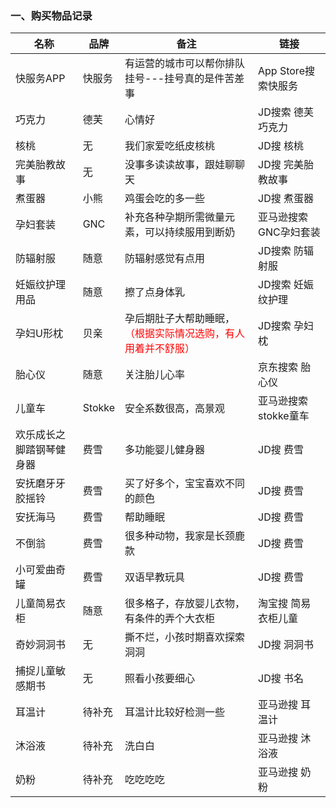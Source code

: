 ### 一、购买物品记录
|名称|品牌|备注|链接|
|----|----|----|------|
|快服务APP|快服务|有运营的城市可以帮你排队挂号---挂号真的是件苦差事|App Store搜索快服务|
|巧克力|德芙|心情好|JD搜索 德芙巧克力|
|核桃|无|我们家爱吃纸皮核桃|JD搜 核桃|
|完美胎教故事|无|没事多读读故事，跟娃聊聊天|JD搜 完美胎教故事|
|煮蛋器|小熊|鸡蛋会吃的多一些|JD搜 煮蛋器|
|孕妇套装|GNC|补充各种孕期所需微量元素，可以持续服用到断奶|亚马逊搜索 GNC孕妇套装|
|防辐射服|随意|防辐射感觉有点用|JD搜索 防辐射服|
|妊娠纹护理用品|随意|擦了点身体乳|JD搜索 妊娠纹护理|
|孕妇U形枕|贝亲|孕后期肚子大帮助睡眠，<font color="red">（根据实际情况选购，有人用着并不舒服）</font>|JD搜索 孕妇枕|
|胎心仪|随意|关注胎儿心率|京东搜索 胎心仪|
|儿童车|Stokke|安全系数很高，高景观|亚马逊搜索 stokke童车|
|欢乐成长之脚踏钢琴健身器|费雪|多功能婴儿健身器|JD搜 费雪|
|安抚磨牙牙胶摇铃|费雪|买了好多个，宝宝喜欢不同的颜色|JD搜 费雪|
|安抚海马|费雪|帮助睡眠|JD搜 费雪|
|不倒翁|费雪|很多种动物，我家是长颈鹿款|JD搜 费雪|
|小可爱曲奇罐|费雪|双语早教玩具|JD搜 费雪|
|儿童简易衣柜|随意|很多格子，存放婴儿衣物，有条件的弄个大衣柜|淘宝搜 简易衣柜儿童|
|奇妙洞洞书|无|撕不烂，小孩时期喜欢探索洞洞|JD搜 洞洞书|
|捕捉儿童敏感期书|无|照看小孩要细心|JD搜 书名|
|耳温计|待补充|耳温计比较好检测一些|亚马逊搜 耳温计|
|沐浴液|待补充|洗白白|亚马逊搜 沐浴液|
|奶粉|待补充|吃吃吃吃|亚马逊搜 奶粉|

